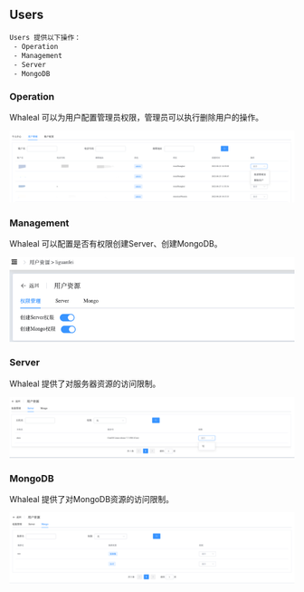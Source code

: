 ## Users

```
Users 提供以下操作：
 - Operation
 - Management
 - Server
 - MongoDB
```



### Operation

Whaleal 可以为用户配置管理员权限，管理员可以执行删除用户的操作。

![image-20220726111238304](../../Images/AccountUsers1.png)



### Management

Whaleal 可以配置是否有权限创建Server、创建MongoDB。

![image-20220726111853859](../../Images/AccountUsers2.png)



### Server

Whaleal 提供了对服务器资源的访问限制。

![image-20220726112029484](../../Images/AccountUsers3.png)



### MongoDB

Whaleal 提供了对MongoDB资源的访问限制。

![image-20220726112220457](../../Images/AccountUsers4.png)